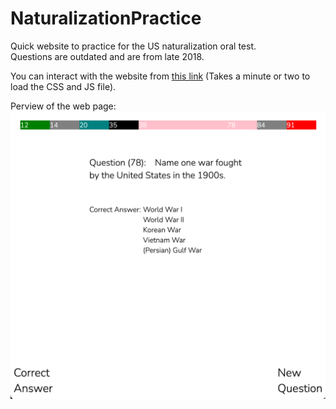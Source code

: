 # NaturalizationPractice
Quick website to practice for the US naturalization oral test.<br>
Questions are outdated and are from late 2018.<br>



You can interact with the website from [this link](https://htmlpreview.github.io/?https://github.com/darisoy/NaturalizationPractice/blob/main/index.html) (Takes a minute or two to load the CSS and JS file). <br>


Perview of the web page:
![Preview](preview.png)